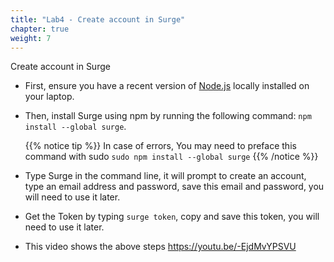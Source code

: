 ```yaml
---
title: "Lab4 - Create account in Surge"
chapter: true
weight: 7
---
```


Create account in Surge

- First, ensure you have a recent version of [Node.js](https://nodejs.org/en/download/current/) locally installed on your laptop.
- Then, install Surge using npm by running the following command:
   `npm install --global surge`.

   {{% notice tip %}}
   In case of errors, You may need to preface this command with sudo `sudo npm install --global surge`
   {{% /notice  %}}



- Type Surge in the command line, it will prompt to create an account, type an email address and password, save this email and password, you will need to use it later.
- Get the Token by typing `surge token`, copy and save this token, you will need to use it later.
- This video shows the above steps https://youtu.be/-EjdMvYPSVU
